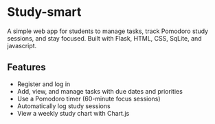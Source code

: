 # Study-smart

A simple web app for students to manage tasks, track Pomodoro study sessions, and stay focused. Built with Flask, HTML, CSS, SqLite, and javascript.

## Features

- Register and log in
- Add, view, and manage tasks with due dates and priorities
- Use a Pomodoro timer (60-minute focus sessions)
- Automatically log study sessions
- View a weekly study chart with Chart.js